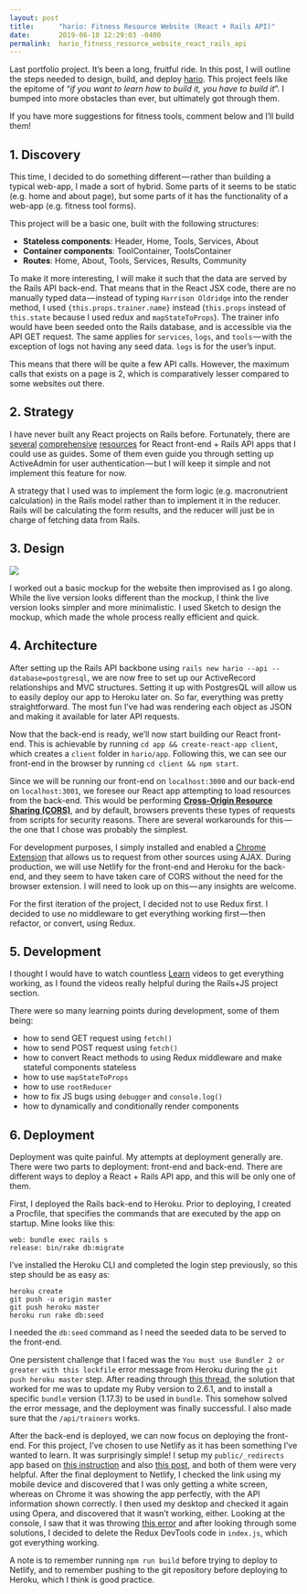 ```yaml
---
layout: post
title:      "hario: Fitness Resource Website (React + Rails API)"
date:       2019-06-10 12:29:03 -0400
permalink:  hario_fitness_resource_website_react_rails_api
---
```



Last portfolio project. It’s been a long, fruitful ride. In this post, I will outline the steps needed to design, build, and deploy [hario](https://hario.netlify.com/). This project feels like the epitome of “*if you want to learn how to build it, you have to build it*”. I bumped into more obstacles than ever, but ultimately got through them.

If you have more suggestions for fitness tools, comment below and I’ll build them!

## 1. Discovery
This time, I decided to do something different — rather than building a typical web-app, I made a sort of hybrid. Some parts of it seems to be static (e.g. home and about page), but some parts of it has the functionality of a web-app (e.g. fitness tool forms).

This project will be a basic one, built with the following structures:

* **Stateless components**: Header, Home, Tools, Services, About
* **Container components**: ToolContainer, ToolsContainer
* **Routes**: Home, About, Tools, Services, Results, Community

To make it more interesting, I will make it such that the data are served by the Rails API back-end. That means that in the React JSX code, there are no manually typed data — instead of typing `Harrison Oldridge` into the render method, I used `{this.props.trainer.name}` instead (`this.props` instead of `this.state` because I used redux and `mapStateToProps`). The trainer info would have been seeded onto the Rails database, and is accessible via the API GET request. The same applies for `services`, `logs`, and `tools` — with the exception of logs not having any seed data. `logs` is for the user’s input.

This means that there will be quite a few API calls. However, the maximum calls that exists on a page is 2, which is comparatively lesser compared to some websites out there.

## 2. Strategy
I have never built any React projects on Rails before. Fortunately, there are [several](https://www.fullstackreact.com/articles/how-to-get-create-react-app-to-work-with-your-rails-api/) [comprehensive](https://blog.heroku.com/a-rock-solid-modern-web-stack) [resources](https://medium.com/@bruno_boehm/reactjs-ruby-on-rails-api-heroku-app-2645c93f0814) for React front-end + Rails API apps that I could use as guides. Some of them even guide you through setting up ActiveAdmin for user authentication — but I will keep it simple and not implement this feature for now.

A strategy that I used was to implement the form logic (e.g. macronutrient calculation) in the Rails model rather than to implement it in the reducer. Rails will be calculating the form results, and the reducer will just be in charge of fetching data from Rails.

## 3. Design
![](https://cdn-images-1.medium.com/max/720/1*Rvw07cL5xD-b2UP3r8y_7A.png)

I worked out a basic mockup for the website then improvised as I go along. While the live version looks different than the mockup, I think the live version looks simpler and more minimalistic. I used Sketch to design the mockup, which made the whole process really efficient and quick.

## 4. Architecture
After setting up the Rails API backbone using `rails new hario --api --database=postgresql`, we are now free to set up our ActiveRecord relationships and MVC structures. Setting it up with PostgresQL will allow us to easily deploy our app to Heroku later on. So far, everything was pretty straightforward. The most fun I’ve had was rendering each object as JSON and making it available for later API requests.

Now that the back-end is ready, we’ll now start building our React front-end. This is achievable by running `cd app && create-react-app client`, which creates a `client` folder in `hario/app`. Following this, we can see our front-end in the browser by running `cd client && npm start`.

Since we will be running our front-end on `localhost:3000` and our back-end on `localhost:3001`, we foresee our React app attempting to load resources from the back-end. This would be performing [**Cross-Origin Resource Sharing (CORS)**](https://medium.com/@baphemot/understanding-cors-18ad6b478e2b), and by default, browsers prevents these types of requests from scripts for security reasons. There are several workarounds for this — the one that I chose was probably the simplest.

For development purposes, I simply installed and enabled a [Chrome Extension](https://chrome.google.com/webstore/detail/allow-control-allow-origi/nlfbmbojpeacfghkpbjhddihlkkiljbi?hl=en) that allows us to request from other sources using AJAX. During production, we will use Netlify for the front-end and Heroku for the back-end, and they seem to have taken care of CORS without the need for the browser extension. I will need to look up on this — any insights are welcome.

For the first iteration of the project, I decided not to use Redux first. I decided to use no middleware to get everything working first — then refactor, or convert, using Redux.

## 5. Development
I thought I would have to watch countless [Learn](https://instruction.learn.co/student/video_lectures#/445) videos to get everything working, as I found the videos really helpful during the Rails+JS project section.

There were so many learning points during development, some of them being:

* how to send GET request using `fetch()`
* how to send POST request using `fetch()`
* how to convert React methods to using Redux middleware and make stateful components stateless
* how to use `mapStateToProps`
* how to use `rootReducer`
* how to fix JS bugs using `debugger` and `console.log()`
* how to dynamically and conditionally render components

## 6. Deployment
Deployment was quite painful. My attempts at deployment generally are. There were two parts to deployment: front-end and back-end. There are different ways to deploy a React + Rails API app, and this will be only one of them.

First, I deployed the Rails back-end to Heroku. Prior to deploying, I created a Procfile, that specifies the commands that are executed by the app on startup. Mine looks like this:

```
web: bundle exec rails s
release: bin/rake db:migrate
```

I’ve installed the Heroku CLI and completed the login step previously, so this step should be as easy as:

```
heroku create
git push -u origin master
git push heroku master
heroku run rake db:seed
```

I needed the `db:seed` command as I need the seeded data to be served to the front-end.

One persistent challenge that I faced was the `You must use Bundler 2 or greater with this lockfile` error message from Heroku during the `git push heroku master` step. After reading through [this thread](https://github.com/bundler/bundler/issues/6784), the solution that worked for me was to update my Ruby version to 2.6.1, and to install a specific `bundle` version (1.17.3) to be used in `bundle`. This somehow solved the error message, and the deployment was finally successful. I also made sure that the `/api/trainers` works.

After the back-end is deployed, we can now focus on deploying the front-end. For this project, I’ve chosen to use Netlify as it has been something I’ve wanted to learn. It was surprisingly simple! I setup my `public/_redirects` app based on [this instruction](http://snsavage.com%20-%20how%20to%20deploy%20a%20react%20app%20with%20api%20request%20proxying/) and also [this post](https://medium.freecodecamp.org/how-to-deploy-a-react-application-to-netlify-363b8a98a985), and both of them were very helpful. After the final deployment to Netlify, I checked the link using my mobile device and discovered that I was only getting a white screen, whereas on Chrome it was showing the app perfectly, with the API information shown correctly. I then used my desktop and checked it again using Opera, and discovered that it wasn’t working, either. Looking at the console, I saw that it was throwing [this error](https://stackoverflow.com/questions/53514758/redux-typeerror-cannot-read-property-apply-of-undefined) and after looking through some solutions, I decided to delete the Redux DevTools code in `index.js`, which got everything working.

A note is to remember running `npm run build` before trying to deploy to Netlify, and to remember pushing to the git repository before deploying to Heroku, which I think is good practice.



